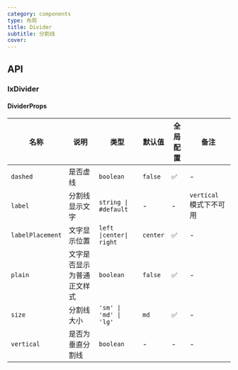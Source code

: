 ```yaml
---
category: components
type: 布局
title: Divider
subtitle: 分割线
cover:
---
```


## API

### IxDivider

#### DividerProps

| 名称 | 说明 | 类型 | 默认值 | 全局配置 | 备注 |
| --- | --- | --- | --- | --- | --- |
| `dashed` | 是否虚线 | `boolean` | `false` | ✅ | - |
| `label` | 分割线显示文字 | `string \| #default` | - | - | `vertical` 模式下不可用 |
| `labelPlacement` | 文字显示位置 | `left \|center\| right` | `center`| ✅ | - |
| `plain` | 文字是否显示为普通正文样式 | `boolean` | `false` | ✅ | - |
| `size` | 分割线大小 | `'sm' \| 'md' \| 'lg'` | `md` | ✅ | - |
| `vertical` | 是否为垂直分割线 | `boolean` | - | - | - |
